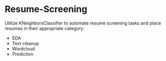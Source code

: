 # Resume-Screening

Utilize KNeighborsClassifier to automate resume screening tasks and place resumes in their appropriate category:
- EDA
- Text cleanup
- Wordcloud
- Prediction

